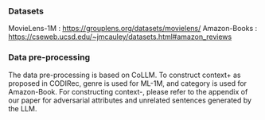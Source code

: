 ### Datasets

MovieLens-1M :  https://grouplens.org/datasets/movielens/
Amazon-Books : https://cseweb.ucsd.edu/~jmcauley/datasets.html#amazon_reviews

### Data pre-processing
The data pre-processing is based on CoLLM. To construct context+ as proposed in CODIRec, genre is used for ML-1M, and category is used for Amazon-Book. 
For constructing context-, please refer to the appendix of our paper for adversarial attributes and unrelated sentences generated by the LLM.
